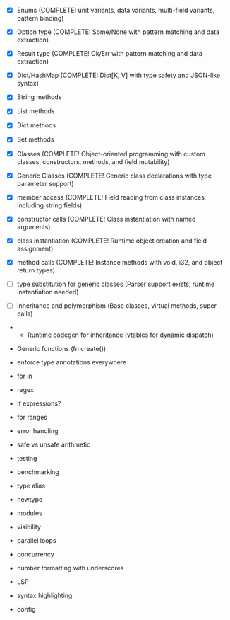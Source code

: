 - [x] Enums (COMPLETE! unit variants, data variants, multi-field variants, pattern binding)
- [x] Option type (COMPLETE! Some/None with pattern matching and data extraction)
- [x] Result type (COMPLETE! Ok/Err with pattern matching and data extraction)
- [x] Dict/HashMap (COMPLETE! Dict[K, V] with type safety and JSON-like syntax)
- [x] String methods
- [x] List methods
- [x] Dict methods
- [x] Set methods

- [x] Classes (COMPLETE! Object-oriented programming with custom classes, constructors, methods, and field mutability)
- [x] Generic Classes (COMPLETE! Generic class declarations with type parameter support)

- [x] member access (COMPLETE! Field reading from class instances, including string fields)
- [x] constructor calls (COMPLETE! Class instantiation with named arguments)
- [x] class instantiation (COMPLETE! Runtime object creation and field assignment)
- [x] method calls (COMPLETE! Instance methods with void, i32, and object return types)
- [ ] type substitution for generic classes (Parser support exists, runtime instantiation needed)
- [ ] inheritance and polymorphism (Base classes, virtual methods, super calls) 
*  - Runtime codegen for inheritance (vtables for dynamic
  dispatch)
  - Generic functions (fn create<T>())
* enforce type annotations everywhere
* for in

* regex
* if expressions? 
* for ranges
* error handling
* safe vs unsafe arithmetic 
* testing
* benchmarking
* type alias
* newtype
* modules
* visibility 

* parallel loops
* concurrency
* number formatting with underscores


* LSP
* syntax highlighting
* config 

